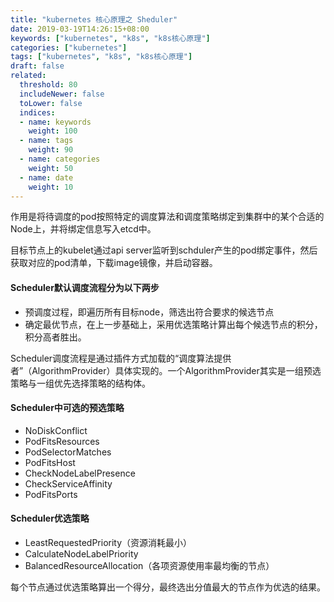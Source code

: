 ```yaml
---
title: "kubernetes 核心原理之 Sheduler"
date: 2019-03-19T14:26:15+08:00
keywords: ["kubernetes", "k8s", "k8s核心原理"]
categories: ["kubernetes"]
tags: ["kubernetes", "k8s", "k8s核心原理"]
draft: false
related:
  threshold: 80
  includeNewer: false
  toLower: false
  indices:
  - name: keywords
    weight: 100
  - name: tags
    weight: 90
  - name: categories
    weight: 50
  - name: date
    weight: 10
---
```




作用是将待调度的pod按照特定的调度算法和调度策略绑定到集群中的某个合适的Node上，并将绑定信息写入etcd中。


目标节点上的kubelet通过api server监听到schduler产生的pod绑定事件，然后获取对应的pod清单，下载image镜像，并启动容器。 


#### Scheduler默认调度流程分为以下两步
- 预调度过程，即遍历所有目标node，筛选出符合要求的候选节点
- 确定最优节点，在上一步基础上，采用优选策略计算出每个候选节点的积分，积分高者胜出。


Scheduler调度流程是通过插件方式加载的“调度算法提供者”（AlgorithmProvider）具体实现的。一个AlgorithmProvider其实是一组预选策略与一组优先选择策略的结构体。


#### Scheduler中可选的预选策略
- NoDiskConflict 
- PodFitsResources
- PodSelectorMatches
- PodFitsHost
- CheckNodeLabelPresence
- CheckServiceAffinity
- PodFitsPorts


#### Scheduler优选策略
- LeastRequestedPriority（资源消耗最小）
- CalculateNodeLabelPriority
- BalancedResourceAllocation（各项资源使用率最均衡的节点）

每个节点通过优选策略算出一个得分，最终选出分值最大的节点作为优选的结果。



